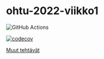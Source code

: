 # ohtu-2022-viikko1

![GitHub Actions](https://github.com/lina-ova/ohtu-2022-viikko1/workflows/CI/badge.svg)

[![codecov](https://codecov.io/gh/lina-ova/ohtu-2022-viikko1/branch/main/graph/badge.svg?token=QC0W3VLNJB)](https://codecov.io/gh/lina-ova/ohtu-2022-viikko1)

[Muut tehtävät](https://github.com/lina-ova/ohtu-tehtavat)

